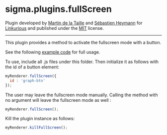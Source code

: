 sigma.plugins.fullScreen
=====================

Plugin developed by [Martin de la Taille](https://github.com/martindelataille) and [Sébastien Heymann](https://github.com/sheymann) for [Linkurious](https://github.com/Linkurious) and published under the [MIT](LICENSE) license.

---

This plugin provides a method to activate the fullscreen mode with a button.

See the following [example code](../../examples/plugin-fullscreen.html) for full usage.

To use, include all .js files under this folder. Then initialize it as follows with the id of a button element:

````javascript
myRenderer.fullScreen({
  id : 'graph-btn'
});
````

The user may leave the fullscreen mode manually. Calling the method with no argument will leave the fullscreen mode as well :

````javascript
myRenderer.fullScreen();
````

Kill the plugin instance as follows:

````javascript
myRenderer.killFullScreen();
````
